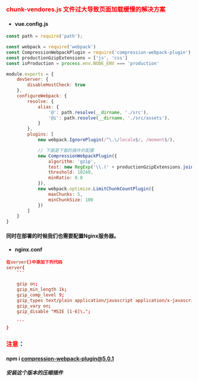 ### <font color='red'>chunk-vendores.js 文件过大导致页面加载缓慢的解决方案</font>



- #### vue.config.js

```js
const path = require('path');

const webpack = require('webpack')
const CompressionWebpackPlugin = require('compression-webpack-plugin')
const productionGzipExtensions = ['js', 'css']
const isProduction = process.env.NODE_ENV === 'production'

module.exports = {
    devServer: {
        disableHostCheck: true
    },
    configureWebpack: {
        resolve: {
            alias: {
                '@': path.resolve(__dirname, './src'),
                '@i': path.resolve(__dirname, './src/assets'),
            }
        },
        plugins: [
            new webpack.IgnorePlugin(/^\.\/locale$/, /moment$/),

            // 下面是下载的插件的配置
            new CompressionWebpackPlugin({
                algorithm: 'gzip',
                test: new RegExp('\\.(' + productionGzipExtensions.join('|') + ')$'),
                threshold: 10240,
                minRatio: 0.8
            }),
            new webpack.optimize.LimitChunkCountPlugin({
                maxChunks: 5,
                minChunkSize: 100
            })
        ]
    }
}
```



#### 同时在部署的时候我们也需要配置Nginx服务器。



- #### nginx.conf

~~~conf
在server{}中添加下列代码
server{
	```
	
	gzip on;
    gzip_min_length 1k;
    gzip_comp_level 9;
    gzip_types text/plain application/javascript application/x-javascript text/css application/xml text/javascript application/x-httpd-php image/jpeg image/gif image/png;
    gzip_vary on;
    gzip_disable "MSIE [1-6]\.";
    
    ```
}
~~~







### <font color='red'>注意</font>：

#### npm i compression-webpack-plugin@5.0.1 

##### 安装这个版本的压缩插件